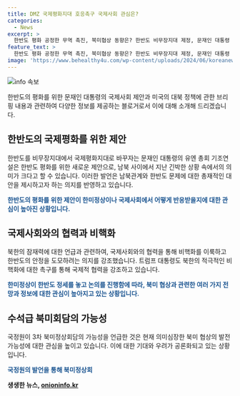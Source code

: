 ```yaml
---
title: DMZ 국제평화지대 호응촉구 국제사회 관심은?
categories:
  - News
excerpt: >
  한반도 평화 공정한 무역 촉진, 북미협상 동향은? 한반도 비무장지대 제정, 문재인 대통령 유엔총회 제안, 트럼프 대통령 북한 잠재력 언급 관심. 국정원 3차 북미정상회담 예측, 미 정가 탄핵론 관련 여론 촉발. 비무장지대, SDMZ 생태공원 제의는 이전과 유사, 국회 정보위 달려오는 정치적영향 유추. 북미 협상셋팅 변화는 어느쪽? 미 하원의 탄핵 추진, 이에 따른 트럼프 대통령 정치적 압박도 눈길. 협상 대표자 변경 배경, 한미방위비 협상 전략도 규명. 우크라이나 스캔들이 미 대선과 어떻게 관련돼있는지 의구심 증폭. 미 대선과 북미 협상 간 상호 영향요인 분석 필요.
feature_text: >
  한반도 평화 공정한 무역 촉진, 북미협상 동향은? 한반도 비무장지대 제정, 문재인 대통령 유엔총회 제안, 트럼프 대통령 북한 잠재력 언급 관심. 국정원 3차 북미정상회담 예측, 미 정가 탄핵론 관련 여론 촉발. 비무장지대, SDMZ 생태공원 제의는 이전과 유사, 국회 정보위 달려오는 정치적영향 유추. 북미 협상셋팅 변화는 어느쪽? 미 하원의 탄핵 추진, 이에 따른 트럼프 대통령 정치적 압박도 눈길. 협상 대표자 변경 배경, 한미방위비 협상 전략도 규명. 우크라이나 스캔들이 미 대선과 어떻게 관련돼있는지 의구심 증폭. 미 대선과 북미 협상 간 상호 영향요인 분석 필요.
image: 'https://www.behealthy4u.com/wp-content/uploads/2024/06/koreanews.jpg'
---
```


<p><img src="https://www.behealthy4u.com/wp-content/uploads/2024/06/koreanews.jpg" alt="info 속보" /></p>

<p>한반도의 평화를 위한 문재인 대통령의 국제사회 제안과 미국의 대북 정책에 관한 브리핑 내용과 관련하여 다양한 정보를 제공하는 블로거로서 이에 대해 소개해 드리겠습니다.</p>

<h2 data-ke-size="size26">한반도의 국제평화를 위한 제안</h2>

<p data-ke-size="size16">한반도를 비무장지대에서 국제평화지대로 바꾸자는 문재인 대통령의 유엔 총회 기조연설은 한반도 평화를 위한 새로운 제안으로, 남북 사이에서 지난 긴박한 상황 속에서의 의미가 크다고 할 수 있습니다. 이러한 발언은 남북관계와 한반도 문제에 대한 총재적인 대안을 제시하고자 하는 의지를 반영하고 있습니다.</p>

<p data-ke-size="size16"><b><span style="color: #1a5490;">한반도의 평화를 위한 제안이 한미정상이나 국제사회에서 어떻게 반응받을지에 대한 관심이 높아진 상황입니다.</span></b></p>

<h2 data-ke-size="size26">국제사회와의 협력과 비핵화</h2>

<p data-ke-size="size16">북한의 잠재력에 대한 언급과 관련하여, 국제사회와의 협력을 통해 비핵화를 이룩하고 한반도의 안정을 도모하려는 의지를 강조했습니다. 트럼프 대통령도 북한의 적극적인 비핵화에 대한 촉구를 통해 국제적 협력을 강조하고 있습니다.</p>

<p data-ke-size="size16"><b><span style="color: #1a5490;">한미정상이 한반도 정세를 놓고 논의를 진행함에 따라, 북미 협상과 관련한 여러 가지 전망과 정보에 대한 관심이 높아지고 있는 상황입니다.</span></b></p>

<h2 data-ke-size="size26">수석급 북미회담의 가능성</h2>

<p data-ke-size="size16">국정원이 3차 북미정상회담의 가능성을 언급한 것은 현재 의미심장한 북미 협상의 발전 가능성에 대한 관심을 높이고 있습니다. 이에 대한 기대와 우려가 공론화되고 있는 상황입니다.</p>

<p><p data-ke-size="size16"><b><span style="color: #1a5490;">국정원의 발언을 통해 북미정상회</p>
생생한 뉴스, <a href="https://onioninfo.kr" rel="dofollow">onioninfo.kr</a>



